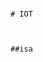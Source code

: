                                                                                             # IOT


                                                                                            ##isa
